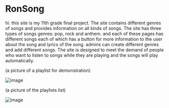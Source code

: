 # RonSong
hi.
this site is my 11th grade final project.
The site contains different genres of songs and provides information on all kinds of songs. The site has three types of songs genres: pop, rock and 
anthem. and each of these pages has different songs each of which has a button for more information to the user about the song and lyrics
of the song.
admins can create different genres and add different songs.
The site is designed to meet the demand of people who want to listen to songs while they are playing and the songs will play automatically.

(a picture of a playlist for demonstration)

![image](https://user-images.githubusercontent.com/70100622/178855647-d5689116-cc75-4388-9770-2c0cfb218637.png)

(a picture of the playlists list)

![image](https://user-images.githubusercontent.com/70100622/180658545-e7026c3e-894e-45e4-8917-540a73859dc3.png)
